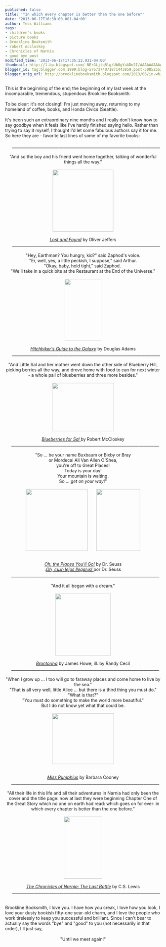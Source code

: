 ```yaml
---
published: false
title: '"In which every chapter is better than the one before"'
date: '2013-06-17T16:30:00.001-04:00'
author: Tess Williams
tags:
- children's books
- picture books
- Brookline Booksmith
- robert mccloskey
- Chronicles of Narnia
- good bye post
modified_time: '2013-06-17T17:35:22.931-04:00'
thumbnail: http://1.bp.blogspot.com/-NErGLjtqRlg/Ub8gYaADe2I/AAAAAAAAAg0/zc_gQZrNyJU/s72-c/blog+1.jpg
blogger_id: tag:blogger.com,1999:blog-5767374071871443859.post-5085255367537266011
blogger_orig_url: http://brooklinebooksmith.blogspot.com/2013/06/in-which-every-chapter-is-better-than.html
---
```


<div style="text-align: left;">This is the beginning of the end; the beginning of my last week at the incomparable, tremendous, stupendous Brookline Booksmith.<br /><br />To be clear: it's not closing!! I'm just moving away, returning to my homeland of coffee, books, and Honda Civics (Seattle).<br /><br />It's been such an extraordinary nine months and I really don't know how to say goodbye when it feels like I've hardly finished saying hello. Rather than trying to say it myself, I thought I'd let some fabulous authors say it for me. So here they are - favorite last lines of some of my favorite books:</div><div style="text-align: center;"><br /><span style="text-align: start;">&nbsp; &nbsp; &nbsp;___________________________________________________________________________</span><br /><span style="text-align: start;"><br /></span></div><div style="text-align: center;">"And so the boy and his friend went home together, talking of wonderful things all the way."</div><div style="text-align: center;"><br /></div><div style="text-align: center;"><a href="http://1.bp.blogspot.com/-NErGLjtqRlg/Ub8gYaADe2I/AAAAAAAAAg0/zc_gQZrNyJU/s1600/blog+1.jpg" imageanchor="1" style="margin-left: 1em; margin-right: 1em;"><img border="0" height="200" src="http://1.bp.blogspot.com/-NErGLjtqRlg/Ub8gYaADe2I/AAAAAAAAAg0/zc_gQZrNyJU/s1600/blog+1.jpg" width="196" /></a></div><div style="text-align: center;"><br /></div><div style="text-align: center;"><i><a href="http://www.brooklinebooksmith-shop.com/book/9780399245039">Lost and Found</a> </i>by Oliver Jeffers</div><div class="separator" style="clear: both; text-align: center;"></div><div style="text-align: center;"><span style="text-align: start;">&nbsp; &nbsp; &nbsp;___________________________________________________________________________</span></div><br /><div style="text-align: center;">"Hey, Earthman? You hungry, kid?" said Zaphod's voice.</div><div style="text-align: center;">"Er, well, yes, a little peckish, I suppose," said Arthur.</div><div style="text-align: center;">"Okay, baby, hold tight," said Zaphod.&nbsp;</div><div style="text-align: center;">"We'll take in a quick bite at the Restaurant at the End of the Universe."</div><div style="text-align: center;"><br /></div><div class="separator" style="clear: both; text-align: center;"><a href="http://4.bp.blogspot.com/-U1eaJSU44KY/Ub8jAQJL0zI/AAAAAAAAAhM/T0lEvaQu5F8/s1600/blog+2.jpg" imageanchor="1" style="margin-left: 1em; margin-right: 1em;"><img border="0" height="200" src="http://4.bp.blogspot.com/-U1eaJSU44KY/Ub8jAQJL0zI/AAAAAAAAAhM/T0lEvaQu5F8/s1600/blog+2.jpg" width="118" /></a></div><div style="text-align: center;"><br /></div><div style="text-align: center;"><i><a href="http://www.brooklinebooksmith-shop.com/book/9780345453747">Hitchhiker's Guide to the Galaxy</a></i>&nbsp;by Douglas Adams<br /><span style="text-align: start;">&nbsp; &nbsp; &nbsp;___________________________________________________________________________</span></div><br /><div style="text-align: center;">"And Little Sal and her mother went down the other side of Blueberry Hill, picking berries all the way, and drove home with food to can for next winter - a whole pail of blueberries and three more besides."</div><div style="text-align: center;"><br /></div><div class="separator" style="clear: both; text-align: center;"></div><div class="separator" style="clear: both; text-align: center;"><a href="http://1.bp.blogspot.com/-EiUyEKI5HpM/Ub8jFkMXBGI/AAAAAAAAAhc/w5rs0Fy0JTE/s1600/blog+4.jpg" imageanchor="1" style="margin-left: 1em; margin-right: 1em;"><img border="0" height="156" src="http://1.bp.blogspot.com/-EiUyEKI5HpM/Ub8jFkMXBGI/AAAAAAAAAhc/w5rs0Fy0JTE/s1600/blog+4.jpg" width="200" /></a></div><div style="text-align: center;"><br /></div><div style="text-align: center;"><a href="http://www.brooklinebooksmith-shop.com/book/9780140501698"><i>Blueberries for Sal</i>&nbsp;</a>by Robert McCloskey</div>&nbsp; &nbsp; &nbsp;___________________________________________________________________________<br /><br /><div style="text-align: center;">"So ... be your name Buxbaum or Bixby or Bray</div><div style="text-align: center;">or Mordecai Ali Van Allen O'Shea,</div><div style="text-align: center;">you're off to Great Places!</div><div style="text-align: center;">Today is your day!</div><div style="text-align: center;">Your mountain is waiting.</div><div style="text-align: center;">So ... <i>get on your way</i>!"</div><div style="text-align: center;"><br /></div><div style="text-align: center;"></div><div class="separator" style="clear: both; text-align: center;"><a href="http://3.bp.blogspot.com/-Oypcj90Ohf4/Ub9s9Zu5lTI/AAAAAAAAAiY/v6qsXETtQVQ/s1600/blog+1.5.jpg" imageanchor="1" style="margin-left: 1em; margin-right: 1em;"><img border="0" height="200" src="http://3.bp.blogspot.com/-Oypcj90Ohf4/Ub9s9Zu5lTI/AAAAAAAAAiY/v6qsXETtQVQ/s200/blog+1.5.jpg" width="200" /></a><a href="http://4.bp.blogspot.com/-z6IEzgUNGak/Ub9s9Luuy7I/AAAAAAAAAiU/Ec6lzHRoDHQ/s1600/blog1.jpg" imageanchor="1" style="margin-left: 1em; margin-right: 1em;"><img border="0" height="200" src="http://4.bp.blogspot.com/-z6IEzgUNGak/Ub9s9Luuy7I/AAAAAAAAAiU/Ec6lzHRoDHQ/s200/blog1.jpg" width="142" /></a></div><br /><br /><div style="text-align: center;"><i><a href="http://www.brooklinebooksmith-shop.com/book/%5Bmodel%5D-553">Oh, the Places You'll Go!</a></i>&nbsp;by Dr. Seuss<br /><i><a href="http://www.brooklinebooksmith-shop.com/book/9781880507056"><span style="background-color: white; font-family: arial, sans-serif; font-size: x-small; line-height: 16px; text-align: left;">¡</span>Oh, cu<span style="background-color: white; font-family: arial, sans-serif; font-size: x-small; line-height: 16px; text-align: left;">á</span>n lejos llegar<span style="background-color: white; font-family: arial, sans-serif; font-size: x-small; line-height: 16px; text-align: left;">á</span>s! </a></i>por Dr. Seuss</div>&nbsp; &nbsp; &nbsp;___________________________________________________________________________<br /><br /><div style="text-align: center;">"And it all began with a dream."</div><div style="text-align: center;"><br /></div><div class="separator" style="clear: both; text-align: center;"><a href="http://2.bp.blogspot.com/-XEXJZZIyPJ8/Ub9trLdVMcI/AAAAAAAAAig/9aK6X2E1dAE/s1600/blog+2.jpg" imageanchor="1" style="margin-left: 1em; margin-right: 1em;"><img border="0" height="200" src="http://2.bp.blogspot.com/-XEXJZZIyPJ8/Ub9trLdVMcI/AAAAAAAAAig/9aK6X2E1dAE/s200/blog+2.jpg" width="180" /></a></div><div style="text-align: center;"><br /></div><div style="text-align: center;"><i><a href="http://www.brooklinebooksmith-shop.com/book/9780763653231">Brontorina</a></i>&nbsp;by James Howe, ill. by Randy Cecil</div>&nbsp; &nbsp; &nbsp;___________________________________________________________________________<br /><br /><div style="text-align: center;">"When I grow up ... I too will go to faraway places and come home to live by the sea."</div><div style="text-align: center;">"That is all very well, little Alice ... but there is a third thing you must do."</div><div style="text-align: center;">"What is that?"</div><div style="text-align: center;">"You must do something to make the world more beautiful."</div><div style="text-align: center;">But I do not know yet what that could be.</div><div style="text-align: center;"><br /></div><div class="separator" style="clear: both; text-align: center;"><a href="http://2.bp.blogspot.com/-OusCPEbrtaQ/Ub9uoGb399I/AAAAAAAAAi4/2VidaCplVsA/s1600/blog+3.jpg" imageanchor="1" style="margin-left: 1em; margin-right: 1em;"><img border="0" height="164" src="http://2.bp.blogspot.com/-OusCPEbrtaQ/Ub9uoGb399I/AAAAAAAAAi4/2VidaCplVsA/s200/blog+3.jpg" width="200" /></a></div><div style="text-align: center;"><br /></div><div style="text-align: center;"><br /></div><div style="text-align: center;"><i><a href="http://www.brooklinebooksmith-shop.com/book/%5Bmodel%5D-412">Miss Rumphius</a> </i>by Barbara Cooney</div>&nbsp; &nbsp; &nbsp;___________________________________________________________________________<br /><br /><div style="text-align: center;">"All their life in this life and all their adventures in Narnia had only been the cover and the title page: now at last they were beginning Chapter One of the Great Story which no one on earth had read: which goes on for ever: in which every chapter is better than the one before."</div><br /><div class="separator" style="clear: both; text-align: center;"><a href="http://2.bp.blogspot.com/-1WeWDIQ6Wko/Ub9um1SBzEI/AAAAAAAAAiw/iisoRWYzSgI/s1600/blog+4.jpg" imageanchor="1" style="margin-left: 1em; margin-right: 1em;"><img border="0" height="200" src="http://2.bp.blogspot.com/-1WeWDIQ6Wko/Ub9um1SBzEI/AAAAAAAAAiw/iisoRWYzSgI/s200/blog+4.jpg" width="124" /></a></div><div class="separator" style="clear: both; text-align: center;"><br /></div><div style="text-align: center;"><i><a href="http://www.brooklinebooksmith-shop.com/book/9780064471084">The Chronicles of Narnia: The Last Battle</a></i>&nbsp;by C.S. Lewis</div><div style="text-align: center;"><span style="text-align: start;">&nbsp; &nbsp; &nbsp;___________________________________________________________________________</span></div><div style="text-align: center;"><br /></div><br />Brookline Booksmith, I love you. I have how you creak, I love how you look, I love your dusty bookish fifty-one year-old charm, and I love the people who work tirelessly to keep you successful and brilliant. Since I can't bear to actually say the words "bye" and "good" to you (not necessarily in that order), I'll just say,<br /><br /><div style="text-align: center;">"Until we meet again!"</div><br /><br /><br />